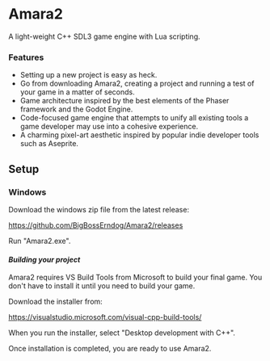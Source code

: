 # Amara2
A light-weight C++ SDL3 game engine with Lua scripting.
### Features
- Setting up a new project is easy as heck.
- Go from downloading Amara2, creating a project and running a test of your game in a matter of seconds.
- Game architecture inspired by the best elements of the Phaser framework and the Godot Engine.
- Code-focused game engine that attempts to unify all existing tools a game developer may use into a cohesive experience.
- A charming pixel-art aesthetic inspired by popular indie developer tools such as Aseprite.

## Setup
### Windows
Download the windows zip file from the latest release:

https://github.com/BigBossErndog/Amara2/releases

Run "Amara2.exe".

#### *Building your project*
Amara2 requires VS Build Tools from Microsoft to build your final game.
You don't have to install it until you need to build your game.

Download the installer from:

https://visualstudio.microsoft.com/visual-cpp-build-tools/

When you run the installer, select "Desktop development with C++".

Once installation is completed, you are ready to use Amara2.
